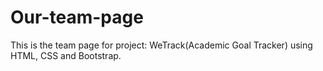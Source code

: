 # Our-team-page

This is the team page for project: WeTrack(Academic Goal Tracker) using HTML, CSS and Bootstrap. 
